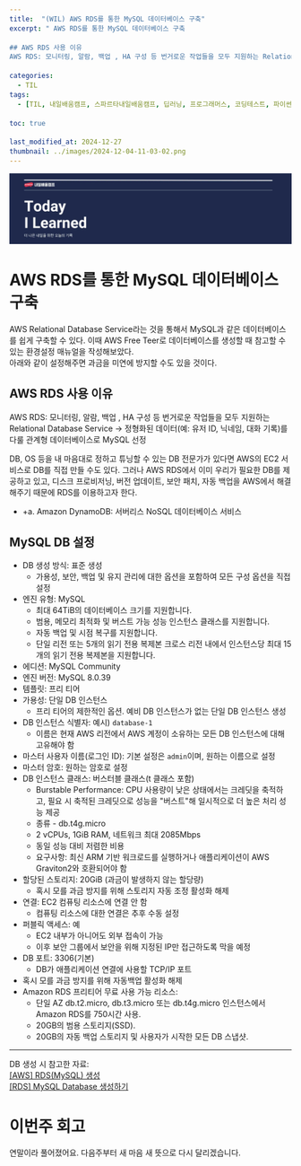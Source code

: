 ```yaml
---
title:  "(WIL) AWS RDS를 통한 MySQL 데이터베이스 구축"
excerpt: " AWS RDS를 통한 MySQL 데이터베이스 구축

## AWS RDS 사용 이유
AWS RDS: 모니터링, 알람, 백업 , HA 구성 등 번거로운 작업들을 모두 지원하는 Relational Database Service"

categories:
  - TIL
tags:
  - [TIL, 내일배움캠프, 스파르타내일배움캠프, 딥러닝, 프로그래머스, 코딩테스트, 파이썬, SQL, JOIN]

toc: true

last_modified_at: 2024-12-27
thumbnail: ../images/2024-12-04-11-03-02.png
---
```

![](/images/../images/2024-12-04-11-03-02.png)

# AWS RDS를 통한 MySQL 데이터베이스 구축
AWS Relational Database Service라는 것을 통해서 MySQL과 같은 데이터베이스를 쉽게 구축할 수 있다. 이때 AWS Free Teer로 데이터베이스를 생성할 때 참고할 수 있는 환경설정 매뉴얼을 작성해보았다.      
아래와 같이 설정해주면 과금을 미연에 방지할 수도 있을 것이다.

## AWS RDS 사용 이유
AWS RDS: 모니터링, 알람, 백업 , HA 구성 등 번거로운 작업들을 모두 지원하는 Relational Database Service
-> 정형화된 데이터(예: 유저 ID, 닉네임, 대화 기록)를 다룰 관계형 데이터베이스로 MySQL 선정

DB, OS 등을 내 마음대로 정하고 튜닝할 수 있는 DB 전문가가 있다면 AWS의 EC2 서비스로 DB를 직접 만들 수도 있다. 그러나 AWS RDS에서 이미 우리가 필요한 DB를 제공하고 있고, 디스크 프로비저닝, 버전 업데이트, 보안 패치, 자동 백업을 AWS에서 해결해주기 때문에 RDS를 이용하고자 한다.

- +a. Amazon DynamoDB: 서버리스 NoSQL 데이터베이스 서비스

## MySQL DB 설정
- DB 생성 방식: 표준 생성
    - 가용성, 보안, 백업 및 유지 관리에 대한 옵션을 포함하여 모든 구성 옵션을 직접 설정
- 엔진 유형: MySQL
    - 최대 64TiB의 데이터베이스 크기를 지원합니다.
    - 범용, 메모리 최적화 및 버스트 가능 성능 인스턴스 클래스를 지원합니다.
    - 자동 백업 및 시점 복구를 지원합니다.
    - 단일 리전 또는 5개의 읽기 전용 복제본 크로스 리전 내에서 인스턴스당 최대 15개의 읽기 전용 복제본을 지원합니다.
- 에디션: MySQL Community
- 엔진 버전: MySQL 8.0.39
- 템플릿: 프리 티어
- 가용성: 단일 DB 인스턴스
    - 프리 티어의 제한적인 옵션. 예비 DB 인스턴스가 없는 단일 DB 인스턴스 생성
- DB 인스턴스 식별자: 예시) `database-1`
    - 이름은 현재 AWS 리전에서 AWS 계정이 소유하는 모든 DB 인스턴스에 대해 고유해야 함
- 마스터 사용자 이름(로그인 ID): 기본 설정은 `admin`이며, 원하는 이름으로 설정
- 마스터 암호: 원하는 암호로 설정
- DB 인스턴스 클래스: 버스터블 클래스(t 클래스 포함)
    - Burstable Performance: CPU 사용량이 낮은 상태에서는 크레딧을 축적하고, 필요 시 축적된 크레딧으로 성능을 "버스트"해 일시적으로 더 높은 처리 성능 제공
    - 종류 - db.t4g.micro
    - 2 vCPUs, 1GiB RAM, 네트워크 최대 2085Mbps
    - 동일 성능 대비 저렴한 비용
    - 요구사항: 최신 ARM 기반 워크로드를 실행하거나 애플리케이션이 AWS Graviton2와 호환되어야 함
- 할당된 스토리지: 20GiB (과금이 발생하지 않는 할당량)
    - 혹시 모를 과금 방지를 위해 스토리지 자동 조정 활성화 해제
- 연결: EC2 컴퓨팅 리소스에 연결 안 함
    - 컴퓨팅 리소스에 대한 연결은 추후 수동 설정
- 퍼블릭 액세스: 예
    - EC2 내부가 아니어도 외부 접속이 가능
    - 이후 보안 그룹에서 보안을 위해 지정된 IP만 접근하도록 막을 예정
- DB 포트: 3306(기본)
    - DB가 애플리케이션 연결에 사용할 TCP/IP 포트
- 혹시 모를 과금 방지를 위해 자동백업 활성화 해제
- Amazon RDS 프리티어 무료 사용 가능 리소스:
    - 단일 AZ db.t2.micro, db.t3.micro 또는 db.t4g.micro 인스턴스에서 Amazon RDS를 750시간 사용.
    - 20GB의 범용 스토리지(SSD).
    - 20GB의 자동 백업 스토리지 및 사용자가 시작한 모든 DB 스냅샷.
---
DB 생성 시 참고한 자료:     
[[AWS] RDS(MySQL) 생성](https://debut12.tistory.com/34)     
[[RDS] MySQL Database 생성하기](https://leehah0908.tistory.com/53)

# 이번주 회고
연말이라 풀어졌어요. 다음주부터 새 마음 새 뜻으로 다시 달리겠습니다.